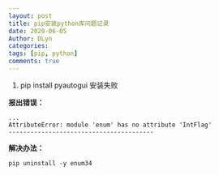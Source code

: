 ```yaml
---
layout: post
title: pip安装python库问题记录
date: 2020-06-05
Author: DLyn
categories: 
tags: [pip, python]
comments: true
---
```


1. pip install pyautogui 安装失败

**报出错误：**
```
...
AttributeError: module 'enum' has no attribute 'IntFlag'
----------------------------------------
```
**解决办法：**
```
pip uninstall -y enum34
```
